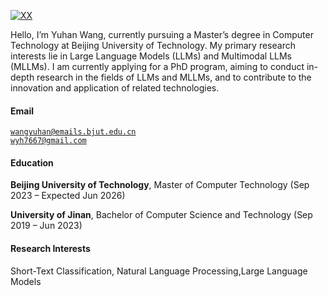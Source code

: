 [![XX](https://img.shields.io/badge/XX-github-blue?logo=github)](https://github.com/XX)

  Hello, I’m Yuhan Wang, currently pursuing a Master’s degree in Computer Technology at Beijing University of Technology. My primary research interests lie in Large Language Models (LLMs) and Multimodal LLMs (MLLMs). I am currently applying for a PhD program, aiming to conduct in-depth research in the fields of LLMs and MLLMs, and to contribute to the innovation and application of related technologies.


#### Email  
<code>wangyuhan@emails.bjut.edu.cn</code>  
<code>wyh7667@gmail.com</code>  

#### Education  
**Beijing University of Technology**, Master of Computer Technology (Sep 2023 – Expected Jun 2026)

**University of Jinan**, Bachelor of Computer Science and Technology (Sep 2019 – Jun 2023)

#### Research Interests  
Short-Text Classification, Natural Language Processing,Large Language Models


